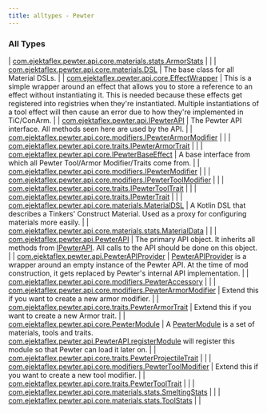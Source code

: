 ```yaml
---
title: alltypes - Pewter
---
```


### All Types

| [com.ejektaflex.pewter.api.core.materials.stats.ArmorStats](../com.ejektaflex.pewter.api.core.materials.stats/-armor-stats/index.html) |  |
| [com.ejektaflex.pewter.api.core.materials.DSL](../com.ejektaflex.pewter.api.core.materials/-d-s-l/index.html) | The base class for all Material DSLs. |
| [com.ejektaflex.pewter.api.core.EffectWrapper](../com.ejektaflex.pewter.api.core/-effect-wrapper/index.html) | This is a simple wrapper around an effect that allows you to store a reference to an effect without instantiating it. This is needed because these effects get registered into registries when they're instantiated. Multiple instantiations of a tool effect will then cause an error due to how they're implemented in TiC/ConArm. |
| [com.ejektaflex.pewter.api.IPewterAPI](../com.ejektaflex.pewter.api/-i-pewter-a-p-i/index.html) | The Pewter API interface. All methods seen here are used by the API. |
| [com.ejektaflex.pewter.api.core.modifiers.IPewterArmorModifier](../com.ejektaflex.pewter.api.core.modifiers/-i-pewter-armor-modifier.html) |  |
| [com.ejektaflex.pewter.api.core.traits.IPewterArmorTrait](../com.ejektaflex.pewter.api.core.traits/-i-pewter-armor-trait.html) |  |
| [com.ejektaflex.pewter.api.core.IPewterBaseEffect](../com.ejektaflex.pewter.api.core/-i-pewter-base-effect.html) | A base interface from which all Pewter Tool/Armor Modifier/Traits come from. |
| [com.ejektaflex.pewter.api.core.modifiers.IPewterModifier](../com.ejektaflex.pewter.api.core.modifiers/-i-pewter-modifier/index.html) |  |
| [com.ejektaflex.pewter.api.core.modifiers.IPewterToolModifier](../com.ejektaflex.pewter.api.core.modifiers/-i-pewter-tool-modifier.html) |  |
| [com.ejektaflex.pewter.api.core.traits.IPewterToolTrait](../com.ejektaflex.pewter.api.core.traits/-i-pewter-tool-trait.html) |  |
| [com.ejektaflex.pewter.api.core.traits.IPewterTrait](../com.ejektaflex.pewter.api.core.traits/-i-pewter-trait.html) |  |
| [com.ejektaflex.pewter.api.core.materials.MaterialDSL](../com.ejektaflex.pewter.api.core.materials/-material-d-s-l/index.html) | A Kotlin DSL that describes a Tinkers' Construct Material. Used as a proxy for configuring materials more easily. |
| [com.ejektaflex.pewter.api.core.materials.stats.MaterialData](../com.ejektaflex.pewter.api.core.materials.stats/-material-data/index.html) |  |
| [com.ejektaflex.pewter.api.PewterAPI](../com.ejektaflex.pewter.api/-pewter-a-p-i.html) | The primary API object. It inherits all methods from [IPewterAPI](../com.ejektaflex.pewter.api/-i-pewter-a-p-i/index.html). All calls to the API should be done on this object. |
| [com.ejektaflex.pewter.api.PewterAPIProvider](../com.ejektaflex.pewter.api/-pewter-a-p-i-provider/index.html) | [PewterAPIProvider](../com.ejektaflex.pewter.api/-pewter-a-p-i-provider/index.html) is a wrapper around an empty instance of the Pewter API. At the time of mod construction, it gets replaced by Pewter's internal API implementation. |
| [com.ejektaflex.pewter.api.core.modifiers.PewterAccessory](../com.ejektaflex.pewter.api.core.modifiers/-pewter-accessory/index.html) |  |
| [com.ejektaflex.pewter.api.core.modifiers.PewterArmorModifier](../com.ejektaflex.pewter.api.core.modifiers/-pewter-armor-modifier/index.html) | Extend this if you want to create a new armor modifier. |
| [com.ejektaflex.pewter.api.core.traits.PewterArmorTrait](../com.ejektaflex.pewter.api.core.traits/-pewter-armor-trait/index.html) | Extend this if you want to create a new Armor trait. |
| [com.ejektaflex.pewter.api.core.PewterModule](../com.ejektaflex.pewter.api.core/-pewter-module/index.html) | A [PewterModule](../com.ejektaflex.pewter.api.core/-pewter-module/index.html) is a set of materials, tools and traits. [com.ejektaflex.pewter.api.PewterAPI.registerModule](#) will register this module so that Pewter can load it later on. |
| [com.ejektaflex.pewter.api.core.traits.PewterProjectileTrait](../com.ejektaflex.pewter.api.core.traits/-pewter-projectile-trait/index.html) |  |
| [com.ejektaflex.pewter.api.core.modifiers.PewterToolModifier](../com.ejektaflex.pewter.api.core.modifiers/-pewter-tool-modifier/index.html) | Extend this if you want to create a new tool modifier. |
| [com.ejektaflex.pewter.api.core.traits.PewterToolTrait](../com.ejektaflex.pewter.api.core.traits/-pewter-tool-trait/index.html) |  |
| [com.ejektaflex.pewter.api.core.materials.stats.SmeltingStats](../com.ejektaflex.pewter.api.core.materials.stats/-smelting-stats/index.html) |  |
| [com.ejektaflex.pewter.api.core.materials.stats.ToolStats](../com.ejektaflex.pewter.api.core.materials.stats/-tool-stats/index.html) |  |

